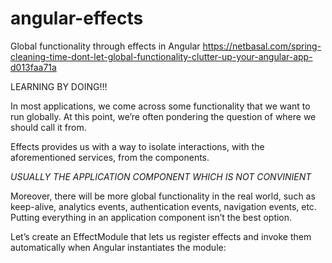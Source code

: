# angular-effects
Global functionality through effects in Angular https://netbasal.com/spring-cleaning-time-dont-let-global-functionality-clutter-up-your-angular-app-d013faa71a

LEARNING BY DOING!!!

In most applications, we come across some functionality that we want to run globally. At this point, we’re often pondering the question of where we should call it from.

Effects provides us with a way to isolate interactions, with the aforementioned services, from the components. 

*USUALLY THE APPLICATION COMPONENT WHICH IS NOT CONVINIENT*

Moreover, there will be more global functionality in the real world, such as keep-alive, analytics events, authentication events, navigation events, etc. Putting everything in an application component isn’t the best option.

Let’s create an EffectModule that lets us register effects and invoke them automatically when Angular instantiates the module:
